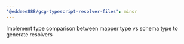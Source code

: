 ```yaml
---
'@eddeee888/gcg-typescript-resolver-files': minor
---
```


Implement type comparison between mapper type vs schema type to generate resolvers
